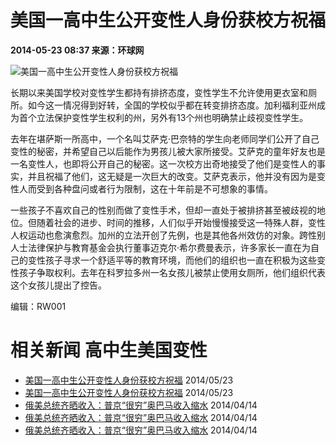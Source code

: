 # 美国一高中生公开变性人身份获校方祝福

**2014-05-23 08:37 来源：环球网** 

![美国一高中生公开变性人身份获校方祝福](http://img.cyol.com/img/news/attachement/jpg/site2/20140522/00219b05efd114e7827417.jpg)

长期以来美国学校对变性学生都持有排挤态度，变性学生不允许使用更衣室和厕所。如今这一情况得到好转，全国的学校似乎都在转变排挤态度。加利福利亚州成为首个立法保护变性学生权利的州，另外有13个州也明确禁止歧视变性学生。

去年在堪萨斯一所高中，一个名叫艾萨克·巴奈特的学生向老师同学们公开了自己变性的秘密，并希望自己以后能作为男孩儿被大家所接受。艾萨克的童年好友也是一名变性人，也即将公开自己的秘密。这一次校方出奇地接受了他们是变性人的事实，并且祝福了他们，这无疑是一次巨大的改变。艾萨克表示，他并没有因为是变性人而受到各种盘问或者行为限制，这在十年前是不可想象的事情。

一些孩子不喜欢自己的性别而做了变性手术，但却一直处于被排挤甚至被歧视的地位。但随着社会的进步、时间的推移，人们似乎开始慢慢接受这一特殊人群，变性人权运动也愈演愈烈。加州的立法开创了先例，也是其他各州效仿的对象。跨性别人士法律保护与教育基金会执行董事迈克尔·希尔费曼表示，许多家长一直在为自己的变性孩子寻求一个舒适平等的教育环境，而他们的组织也一直在积极为这些变性孩子争取权利。去年在科罗拉多州一名女孩儿被禁止使用女厕所，他们组织代表这个女孩儿提出了控告。

编辑：RW001

# 相关新闻 高中生美国变性

- [美国一高中生公开变性人身份获校方祝福](http://www.51grb.com/people/jdrw/dbxw/62391.shtml) 2014/05/23
- [美国一高中生公开变性人身份获校方祝福](http://www.51grb.com/people/tslm/syjd/62486.shtml) 2014/05/23
- [俄美总统齐晒收入：普京“很穷”奥巴马收入缩水](http://www.51grb.com/people/gjk/44024.shtml) 2014/04/14
- [俄美总统齐晒收入：普京“很穷”奥巴马收入缩水](http://www.51grb.com/people/jdrw/rwjj/46000.shtml) 2014/04/14
- [俄美总统齐晒收入：普京“很穷”奥巴马收入缩水](http://www.51grb.com/people/jdrw/dbxw/44172.shtml) 2014/04/14
